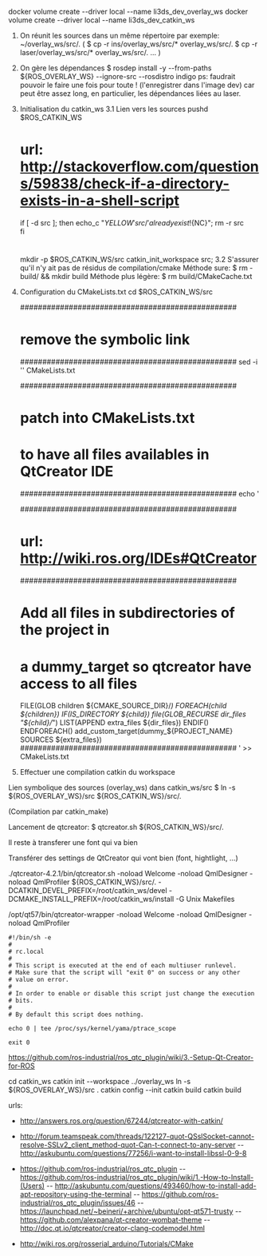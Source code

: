 docker volume create --driver local --name li3ds_dev_overlay_ws 
docker volume create --driver local --name li3ds_dev_catkin_ws

1. On réunit les sources dans un même répertoire
par exemple: ~/overlay_ws/src/.
(
	$ cp -r ins/overlay_ws/src/* overlay_ws/src/.
	$ cp -r laser/overlay_ws/src/* overlay_ws/src/.
	...
)

2. On gère les dépendances
	$ rosdep install -y --from-paths ${ROS_OVERLAY_WS} --ignore-src --rosdistro indigo
ps: faudrait pouvoir le faire une fois pour toute ! (l'enregistrer dans l'image dev)
car peut être assez long, en particulier, les dépendances liées au laser.	

3. Initialisation du catkin_ws
3.1 Lien vers les sources
	pushd $ROS_CATKIN_WS

	# url: http://stackoverflow.com/questions/59838/check-if-a-directory-exists-in-a-shell-script
	if [ -d src ]; then
		echo_c "${YELLOW}'src/' already exist !${NC}";
		rm -r src	
	fi
	#
	mkdir -p $ROS_CATKIN_WS/src
	catkin_init_workspace src;
3.2
	S'assurer qu'il n'y ait pas de résidus de compilation/cmake
	Méthode sure: $ rm - build/ && mkdir build
	Méthode plus légère: $ rm build/CMakeCache.txt

4. Configuration du CMakeLists.txt
	cd $ROS_CATKIN_WS/src

	#################################################
	# remove the symbolic link
	#################################################
	sed -i '' CMakeLists.txt

	#################################################
	# patch into CMakeLists.txt 
	# to have all files availables in QtCreator IDE
	#################################################
	echo '

	#################################################
	# url: http://wiki.ros.org/IDEs#QtCreator
	#################################################
	# Add all files in subdirectories of the project in
	# a dummy_target so qtcreator have access to all files
	FILE(GLOB children ${CMAKE_SOURCE_DIR}/*)
	FOREACH(child ${children})
	  IF(IS_DIRECTORY ${child})
	    file(GLOB_RECURSE dir_files "${child}/*")
	    LIST(APPEND extra_files ${dir_files})
	  ENDIF()
	ENDFOREACH()
	add_custom_target(dummy_${PROJECT_NAME} SOURCES ${extra_files})
	#################################################
	' >> CMakeLists.txt

5. Effectuer une compilation catkin du workspace

Lien symbolique des sources (overlay_ws) dans catkin_ws/src
$ ln -s ${ROS_OVERLAY_WS}/src ${ROS_CATKIN_WS}/src/.

(Compilation par catkin_make)

Lancement de qtcreator:
$ qtcreator.sh ${ROS_CATKIN_WS}/src/.

Il reste à transferer une font qui va bien

Transférer des settings de QtCreator qui vont bien (font, hightlight, ...)

./qtcreator-4.2.1/bin/qtcreator.sh -noload Welcome -noload QmlDesigner -noload QmlProfiler
${ROS_CATKIN_WS}/src/.
-DCATKIN_DEVEL_PREFIX=/root/catkin_ws/devel -DCMAKE_INSTALL_PREFIX=/root/catkin_ws/install -G Unix Makefiles

/opt/qt57/bin/qtcreator-wrapper -noload Welcome -noload QmlDesigner -noload QmlProfiler

	#!/bin/sh -e
	#
	# rc.local
	#
	# This script is executed at the end of each multiuser runlevel.
	# Make sure that the script will "exit 0" on success or any other
	# value on error.
	#
	# In order to enable or disable this script just change the execution
	# bits.
	#
	# By default this script does nothing.

	echo 0 | tee /proc/sys/kernel/yama/ptrace_scope

	exit 0

https://github.com/ros-industrial/ros_qtc_plugin/wiki/3.-Setup-Qt-Creator-for-ROS


cd catkin_ws
catkin init --workspace ../overlay_ws
ln -s ${ROS_OVERLAY_WS}/src .
catkin config --init
catkin build
catkin build


urls:
- http://answers.ros.org/question/67244/qtcreator-with-catkin/

- http://forum.teamspeak.com/threads/122127-quot-QSslSocket-cannot-resolve-SSLv2_client_method-quot-Can-t-connect-to-any-server
-- http://askubuntu.com/questions/77256/i-want-to-install-libssl-0-9-8

- https://github.com/ros-industrial/ros_qtc_plugin
-- https://github.com/ros-industrial/ros_qtc_plugin/wiki/1.-How-to-Install-(Users)
-- http://askubuntu.com/questions/493460/how-to-install-add-apt-repository-using-the-terminal
-- https://github.com/ros-industrial/ros_qtc_plugin/issues/46
-- https://launchpad.net/~beineri/+archive/ubuntu/opt-qt571-trusty
-- https://github.com/alexpana/qt-creator-wombat-theme
-- http://doc.qt.io/qtcreator/creator-clang-codemodel.html

- http://wiki.ros.org/rosserial_arduino/Tutorials/CMake